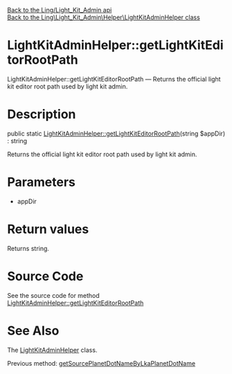 [Back to the Ling/Light_Kit_Admin api](https://github.com/lingtalfi/Light_Kit_Admin/blob/master/doc/api/Ling/Light_Kit_Admin.md)<br>
[Back to the Ling\Light_Kit_Admin\Helper\LightKitAdminHelper class](https://github.com/lingtalfi/Light_Kit_Admin/blob/master/doc/api/Ling/Light_Kit_Admin/Helper/LightKitAdminHelper.md)


LightKitAdminHelper::getLightKitEditorRootPath
================



LightKitAdminHelper::getLightKitEditorRootPath — Returns the official light kit editor root path used by light kit admin.




Description
================


public static [LightKitAdminHelper::getLightKitEditorRootPath](https://github.com/lingtalfi/Light_Kit_Admin/blob/master/doc/api/Ling/Light_Kit_Admin/Helper/LightKitAdminHelper/getLightKitEditorRootPath.md)(string $appDir) : string




Returns the official light kit editor root path used by light kit admin.




Parameters
================


- appDir

    


Return values
================

Returns string.








Source Code
===========
See the source code for method [LightKitAdminHelper::getLightKitEditorRootPath](https://github.com/lingtalfi/Light_Kit_Admin/blob/master/Helper/LightKitAdminHelper.php#L58-L61)


See Also
================

The [LightKitAdminHelper](https://github.com/lingtalfi/Light_Kit_Admin/blob/master/doc/api/Ling/Light_Kit_Admin/Helper/LightKitAdminHelper.md) class.

Previous method: [getSourcePlanetDotNameByLkaPlanetDotName](https://github.com/lingtalfi/Light_Kit_Admin/blob/master/doc/api/Ling/Light_Kit_Admin/Helper/LightKitAdminHelper/getSourcePlanetDotNameByLkaPlanetDotName.md)<br>

